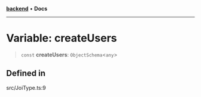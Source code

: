 [**backend**](../../README.md) • **Docs**

***

# Variable: createUsers

> `const` **createUsers**: `ObjectSchema`\<`any`\>

## Defined in

src/JoiType.ts:9
